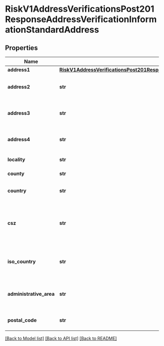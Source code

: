 # RiskV1AddressVerificationsPost201ResponseAddressVerificationInformationStandardAddress

## Properties
Name | Type | Description | Notes
------------ | ------------- | ------------- | -------------
**address1** | [**RiskV1AddressVerificationsPost201ResponseAddressVerificationInformationStandardAddressAddress1**](RiskV1AddressVerificationsPost201ResponseAddressVerificationInformationStandardAddressAddress1.md) |  | [optional] 
**address2** | **str** | Second line of the standardized address. | [optional] 
**address3** | **str** | Third line of the standardized address. | [optional] 
**address4** | **str** | Fourth line of the standardized address. | [optional] 
**locality** | **str** | Standardized city name. | [optional] 
**county** | **str** | U.S. county if available. | [optional] 
**country** | **str** | Standardized country name. | [optional] 
**csz** | **str** | Standardized city, state or province, and ZIP +4 code or postal code line. | [optional] 
**iso_country** | **str** | Standardized two-character ISO country code. | [optional] 
**administrative_area** | **str** | U.S.P.S. standardized state or province abbreviation. | [optional] 
**postal_code** | **str** | Standardized U.S. ZIP + 4 postal code. | [optional] 

[[Back to Model list]](../README.md#documentation-for-models) [[Back to API list]](../README.md#documentation-for-api-endpoints) [[Back to README]](../README.md)


